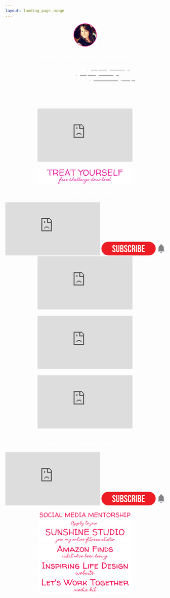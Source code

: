 ```yaml
---
layout: landing_page_image
---
```

<center>
<img src='/i/cory-small.png' alt='Profile image of Corinna'>
  <h4 class="title"><span style="color:white">Corinna Phillips | Business Coach & Mentor</span></h4>
<h7><span style="color:white">YouTube Life Design - </span></h7>
<a href="https://www.youtube.com/@inspiringlifedesign/" target="_blank" rel="noopener"><span style="color:white">@inspiringlifedesign</span></a>
<br />
<h7><span style="color:white">Instagram - </span></h7>
<a href="https://www.instagram.com/inspiringlifedesign/" target="_blank" rel="noopener"><span style="color:white">@inspiringlifedesign</span></a>
<br />
<h7><span style="color:white">YouTube Personal Vlogs - </span></h7>
<a href="https://www.youtube.com/@corinnamaryphillips/" target="_blank" rel="noopener"><span style="color:white">@corinnamaryphillips</span></a>
<br />
<br />
</center>
<div class="separator-2"></div>

<center>
<!-- Treat Yourself Challenge START -->
  <h6 class="title"><span style="color:white">Treat Yourself Challenge 2023</span></h6>
<iframe width="300" height="168" src="https://www.youtube-nocookie.com/embed/ArscU57dUYw?rel=0" frameborder="0" allow="accelerometer; autoplay; encrypted-media; gyroscope; picture-in-picture" allowfullscreen></iframe>
<br /><br />
<a href="https://inspiring-life-design.ck.page/a191ed2bc2"><img src='/i/Buttons/instagram/cmp/treatyourself.png' alt='link to download the Treat Yourself Challenge chart' /></a>
<br />
<!-- Treat Yourself Challenge END -->

<div class="separator-2"></div>

<!-- Inspiring Life Design YouTube START -->
<h4 class="title"><span style="color:white">A taste of my coaching style...</span></h4>

<iframe width="300" height="168" src="https://www.youtube-nocookie.com/embed/5PH-MpYkIN4?rel=0" frameborder="0" allow="accelerometer; autoplay; encrypted-media; gyroscope; picture-in-picture" allowfullscreen></iframe>
<a href="https://www.youtube.com/@inspiringlifedesign?sub_confirmation=1"><img src='/i/Buttons/instagram/subscribe.png' alt='link to subscribe to Inspiring Life Design on YouTube' /></a>
<br>

<iframe width="300" height="168" src="https://www.youtube-nocookie.com/embed/QzBNy-XrEys?rel=0" frameborder="0" allow="accelerometer; autoplay; encrypted-media; gyroscope; picture-in-picture" allowfullscreen></iframe>
<br><br>

<iframe width="300" height="168" src="https://www.youtube-nocookie.com/embed/gMY-O9jAswo?rel=0" frameborder="0" allow="accelerometer; autoplay; encrypted-media; gyroscope; picture-in-picture" allowfullscreen></iframe>
<br><br>

<iframe width="300" height="168" src="https://www.youtube-nocookie.com/embed/sIx2-LJm424?rel=0" frameborder="0" allow="accelerometer; autoplay; encrypted-media; gyroscope; picture-in-picture" allowfullscreen></iframe>
<br><br>
    
<!-- Inspiring Life Design YouTube END -->

<div class="separator-2"></div>

<!-- Corinna Phillips YouTube START -->

<h4 class="title"><span style="color:white">From my vlog YouTube channel...</span></h4>
<iframe width="300" height="168" src="https://www.youtube-nocookie.com/embed/83AGsfL-Lu8?rel=0" frameborder="0" allow="accelerometer; autoplay; encrypted-media; gyroscope; picture-in-picture" allowfullscreen></iframe>
<a href="https://www.youtube.com/channel/UCZCRTrAyc43Xp6-zdR3aG0g?sub_confirmation=1"><img src='/i/Buttons/instagram/subscribe.png' alt='link to subscribe to Corinna on YouTube' /></a>
<br>

<!-- Corinna Phillips YouTube END -->

<div class="separator-2"></div>

<!-- Link buttons START -->
<a href="/sunshinestudio/mentorship"><img src='/i/Buttons/instagram/current/mentorship.png' alt='link to Sunshine Studio mentoring information request page' /></a>
<br />
<a href="/sunshinestudio"><img src='/i/Buttons/instagram/current/sunshinestudio.png' alt='link to Sunshine Studio information request page' /></a>
<br />
<a href="https://www.amazon.co.uk/shop/inspiringlifedesign?listId=3U0NM08QFZXW7&ref=idea_share_inf" target="_blank" rel="noopener"><img src='/i/Buttons/instagram/current/amazon.png' alt='link to my Amazon Storefront Instagram list' /></a>
<br />
<a href="/" target="_blank" rel="noopener"><img src='/i/Buttons/instagram/current/ild.png' alt='link to Inspiring Life Design website' /></a>
<br />
<a href="/printables/ILD_Media_Kit.pdf" target="_blank" rel="noopener"><img src='/i/Buttons/instagram/current/mediakit.png' alt='link to Inspiring Life Design Media Kit' /></a>
<br />

</center>
